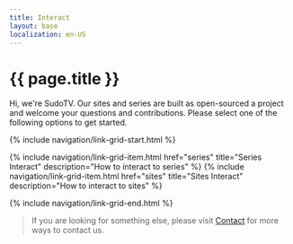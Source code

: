 ```yaml
---
title: Interact
layout: base
localization: en-US
---
```


# {{ page.title }}

Hi, we're SudoTV. Our sites and series are built as open-sourced a project and welcome your questions and contributions. Please select one of the following options to get started.

{% include navigation/link-grid-start.html %}

{% include navigation/link-grid-item.html
    href="series"
    title="Series Interact"
    description="How to interact to series"
%}
{% include navigation/link-grid-item.html
    href="sites"
    title="Sites Interact"
    description="How to interact to sites"
%}

{% include navigation/link-grid-end.html %}

> If you are looking for something else, please visit [Contact](https://sudo.tv/contact) for more ways to contact us.
